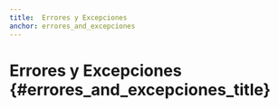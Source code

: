 ```yaml
---
title:  Errores y Excepciones
anchor: errores_and_excepciones
---
```


# Errores y Excepciones {#errores_and_excepciones_title}

